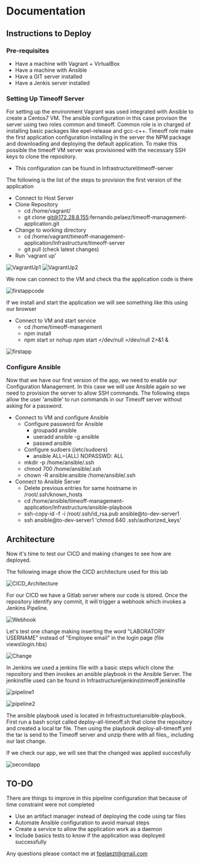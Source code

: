 # Documentation

## Instructions to Deploy

### Pre-requisites

- Have a machine with Vagrant + VirtualBox
- Have a machine with Ansible
- Have a GIT server installed
- Have a Jenkis server installed

### Setting Up Timeoff Server

For setting up the environment Vagrant was used integrated with Ansible to create a Centos7 VM. The ansible configuration in this case provison the server using two roles common and timeoff. Common role is in charged of installing basic packages like epel-release and gcc-c++. Timeoff role make the first application configuration installing in the server the NPM package and downloading and deploying the default application. To make this possible the timeoff VM server was provisioned with the necessary SSH keys to clone the repository.

- This configuration can be found in Infrastructure\timeoff-server

The following is the list of the steps to provision the first version of the application

- Connect to Host Server
- Clone Repository
  - cd /home/vagrant/
  - git clone git@172.28.8.155:fernando.pelaez/timeoff-management-application.git
- Change to working directory
  - cd /home/vagrant/timeoff-management-application/Infrastructure/timeoff-server
  - git pull (check latest changes)
- Run 'vagrant up'

![VagrantUp1](vagrantup1.png)
![VagrantUp2](vagrantup2.png)

We now can connect to the VM and check tha the application code is there

![firstappcode](firstappcode.png)

If we install and start the application we will see something like this using our browser

- Connect to VM and start service
  - cd /home/timeoff-management
  - npm install
  - npm start or nohup npm start </dev/null >/dev/null 2>&1 &

![firstapp](firstapp.png)

### Configure Ansible

Now that we have our first version of the app, we need to enable our Configuration Management. In this case we will use Ansible again so we need to provision the server to allow SSH commands. The following steps allow the user 'ansible' to run commands in our Timeoff server without asking for a password.

- Connect to VM and configure Ansible
  - Configure password for Ansible
    - groupadd ansible
    - useradd ansible -g ansible
    - passwd ansible
  - Configure sudoers (/etc/sudoers)
    - ansible ALL=(ALL)       NOPASSWD: ALL
  - mkdir -p /home/ansible/.ssh
  - chmod 700 /home/ansible/.ssh
  - chown -R ansible:ansible /home/ansible/.ssh
- Connect to Ansible Server
  - Delete previous entries for same hostname in /root/.ssh/known_hosts
  - cd /home/ansible/timeoff-management-application/Infrastructure/ansible-playbook
  - ssh-copy-id -f -i /root/.ssh/id_rsa.pub ansible@to-dev-server1
  - ssh ansible@to-dev-server1 'chmod 640 .ssh/authorized_keys'

## Architecture

Now it's time to test our CICD and making changes to see how are deployed.

The following image show the CICD architecture used for this lab

![CICD_Architecture](CICD_Architecture.png)

For our CICD we have a Gitlab server where our code is stored. Once the repository identify any commit, it will trigger a webhook which invokes a Jenkins Pipeline.

![Webhook](webhook.png)

Let's test one change making inserting the word "LABORATORY USERNAME" instead of "Employee email" in the login page (file views\login.hbs)

![Change](changed.png)

In Jenkins we used a jenkins file with a basic steps which clone the repository and then invokes an ansible playbook in the Ansible Server. The jenkinsfile used can be found in Infrastructure\jenkins\timeoff.jenkinsfile

![pipeline1](pipeline.png)

![pipeline2](pipeline2.png)

The ansible playbook used is located in Infrastructure\ansible-playbook. First run a bash script called deploy-all-timeoff.sh that clone the repository and created a local tar file. Then using the playbook deploy-all-timeoff.yml the tar is send to the Timeoff server and unzip there with all files,, including our last change.

If we check our app, we will see that the changed was applied succesfully

![secondapp](secondapp.png)

## TO-DO

There are things to improve in this pipeline configuration that because of time constraint were not completed

- Use an artifact manager instead of deploying the code using tar files
- Automate Ansible configuration to avoid manual steps
- Create a service to allow the application work as a daemon
- Include basics tests to know if the application was deployed successfully

Any questions please contact me at fpelaezt@gmail.com
